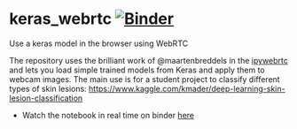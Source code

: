 # keras_webrtc [![Binder](https://mybinder.org/badge.svg)](https://mybinder.org/v2/gh/kmader/keras_webrtc/master?filepath=notebooks)

Use a keras model in the browser using WebRTC

The repository uses the brilliant work of @maartenbreddels in the [ipywebrtc](https://github.com/maartenbreddels/ipywebrtc) and lets you load simple trained models from Keras and apply them to webcam images. The main use is for a student project to classify different types of skin lesions: https://www.kaggle.com/kmader/deep-learning-skin-lesion-classification

- Watch the notebook in real time on binder [here](https://youtu.be/YVPUVj7RjRQ)

